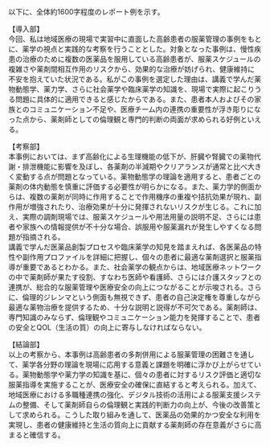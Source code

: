 以下に、全体約1600字程度のレポート例を示す。

【導入部】  
今回、私は地域医療の現場で実習中に直面した高齢患者の服薬管理の事例をもとに、薬学の視点と実践的な考察を行うこととした。対象となった事例は、慢性疾患の治療のために複数の医薬品を服用している高齢患者が、服薬スケジュールの複雑さや薬剤間相互作用のリスクから、効果的な治療が妨げられ、健康維持に不安を抱えていた状況である。私がこの事例を選定した理由は、講義で学んだ薬物動態学、薬力学、さらに社会薬学や臨床薬学の知識を、現場で実際に起こりうる問題に具体的に適用できると感じたからである。また、患者本人およびその家族とのコミュニケーション不足や、医療チーム内の連携の重要性が浮き彫りになった点から、薬剤師としての倫理観と専門的判断の両面が求められる好例といえる。

【考察部】  
本事例においては、まず高齢化による生理機能の低下が、肝臓や腎臓での薬物代謝・排泄機能に影響を及ぼし、各薬剤の半減期やクリアランスが通常と比べ大きく変動する点が問題となっている。薬物動態学の理論を適用すると、患者ごとの薬剤の体内動態を慎重に評価する必要性が明らかになる。また、薬力学的側面からは、複数の薬剤が同時に作用することで作用機序の重複や拮抗効果が現れ、副作用が増強されたり、治療効果が十分に発揮されないリスクが生じる。これに加え、実際の調剤現場では、服薬スケジュールや用法用量の説明不足、さらには患者や家族への情報提供が不十分な場合、誤服用や服薬漏れが発生しやすくなる問題が指摘される。  
講義で学んだ医薬品創製プロセスや臨床薬学の知見を踏まえれば、各医薬品の特性や副作用プロファイルを詳細に把握し、個々の患者に最適な薬剤選択と服薬指導が重要であるとわかる。また、社会薬学の観点からは、地域医療ネットワークの中で薬剤師が果たす役割、すなわち医師や看護師、さらには介護スタッフとの連携が、総合的な服薬管理や医療安全の向上につながることが示唆される。さらに、倫理的ジレンマという側面も無視できず、患者の自己決定権を尊重しながら最適な薬物治療を提供するため、十分な説明と説得が不可欠である。薬剤師は、専門知識のみならず、倫理観やコミュニケーション能力を発揮することで、患者の安全とQOL（生活の質）の向上に寄与しなければならない。

【結論部】  
以上の考察から、本事例は高齢患者の多剤併用による服薬管理の困難さを通して、薬学各分野の理論を現場に応用する意義と課題を明確に浮かび上がらせている。薬物動態学や薬力学の知識を基に、個々の患者に対するリスク評価と適切な服薬指導を実施することが、医療安全の確保に直結すると考えられる。加えて、地域医療における多職種連携の強化、デジタル技術の活用による服薬支援システムの整備、そして薬剤師自らの倫理観と実践的判断力の向上が、今後の改善策として求められる。こうした取り組みを通して、医薬品の効果的かつ安全な利用を実現し、患者の健康維持と生活の質向上に貢献する薬剤師の存在意義がさらに高まると確信する。